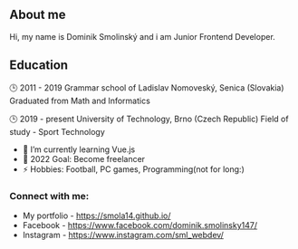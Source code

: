 ## About me
Hi, my name is Dominik Smolinský and i am Junior Frontend Developer.

## Education
:clock3: 2011 - 2019
Grammar school of Ladislav Nomoveský, Senica (Slovakia)
Graduated from Math and Informatics

:clock3: 2019 - present
University of Technology, Brno (Czech Republic)
Field of study - Sport Technology

- 🌱 I’m currently learning Vue.js
- 🥅 2022 Goal: Become freelancer
- ⚡ Hobbies: Football, PC games, Programming(not for long:)

### Connect with me:

- My portfolio - https://smola14.github.io/
- Facebook - https://www.facebook.com/dominik.smolinsky147/
- Instagram - https://www.instagram.com/sml_webdev/

